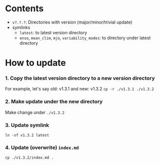 # Contents

- `v?.?.?`: Directories with version (major/minor/trivial update)
- symlinks 
  - `latest`: to latest version directory
  - `enso`, `mean_clim`, `mjo`, `variability_modes`: to directory under latest directory

# How to update

### 1. Copy the latest version directory to a new version directory
For example, let's say old: v1.3.1 and new: v1.3.2
```cp -r ./v1.3.1 ./v1.3.2```

### 2. Make update under the new directory
Make change under `./v1.3.2`

### 3. Update symlink
```ln -sf v1.3.2 latest```

### 4. Update (overwrite) `index.md`
```cp ./v1.3.2/index.md .```
